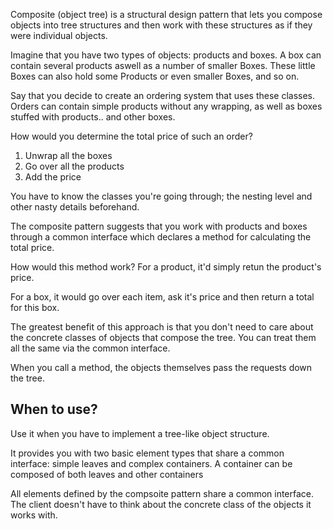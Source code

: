 Composite (object tree) is a structural design pattern that lets you compose objects into tree structures
and then work with these structures as if they were individual objects.

Imagine that you have two types of objects: products and boxes. A box can contain several products aswell
as a number of smaller Boxes. These little Boxes can also hold some Products or even smaller Boxes, and so on.

Say that you decide to create an ordering system that uses these classes. Orders can contain simple products without any
wrapping, as well as boxes stuffed with products.. and other boxes.

How would you determine the total price of such an order?

1. Unwrap all the boxes
2. Go over all the products
3. Add the price

You have to know the classes you're going through; the nesting level and other nasty details beforehand.

The composite pattern suggests that you work with products and boxes through a common interface which declares a method
for calculating the total price.

How would this method work? For a product, it'd simply retun the product's price.

For a box, it would go over each item, ask it's price and then return a total for this box.

The greatest benefit of this approach is that you don't need to care about the concrete
classes of objects that compose the tree. You can treat them all the same via the common interface.

When you call a method, the objects themselves pass the requests down the tree.


## When to use?
Use it when you have to implement a tree-like object structure.

It provides you with two basic element types that share a common interface:
simple leaves and complex containers. A container can be composed
of both leaves and other containers

All elements defined by the compsoite pattern share a common interface. The client doesn't
have to think about the concrete class of the objects it works with.